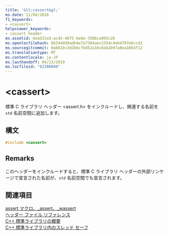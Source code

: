```yaml
---
title: '&lt;cassert&gt;'
ms.date: 11/04/2016
f1_keywords:
- <cassert>
helpviewer_keywords:
- cassert header
ms.assetid: 6ead15a3-ac45-4075-be8e-350bca995c26
ms.openlocfilehash: 6634ddd9adb4e7e7364aec2354c4ebd707e6ccd1
ms.sourcegitcommit: 0ab61bc3d2b6cfbd52a16c6ab2b97a8ea1864f12
ms.translationtype: MT
ms.contentlocale: ja-JP
ms.lasthandoff: 04/23/2019
ms.locfileid: "62380040"
---
```

# <a name="ltcassertgt"></a>&lt;cassert&gt;

標準 C ライブラリ ヘッダー \<assert.h> をインクルードし、関連する名前を `std` 名前空間に追加します。

## <a name="syntax"></a>構文

```cpp
#include <cassert>
```

## <a name="remarks"></a>Remarks

このヘッダーをインクルードすると、標準 C ライブラリ ヘッダーの外部リンケージで宣言された名前が、`std` 名前空間でも宣言されます。

## <a name="see-also"></a>関連項目

[assert マクロ、_assert、_wassert](../c-runtime-library/reference/assert-macro-assert-wassert.md)<br/>
[ヘッダー ファイル リファレンス](../standard-library/cpp-standard-library-header-files.md)<br/>
[C++ 標準ライブラリの概要](../standard-library/cpp-standard-library-overview.md)<br/>
[C++ 標準ライブラリ内のスレッド セーフ](../standard-library/thread-safety-in-the-cpp-standard-library.md)<br/>
